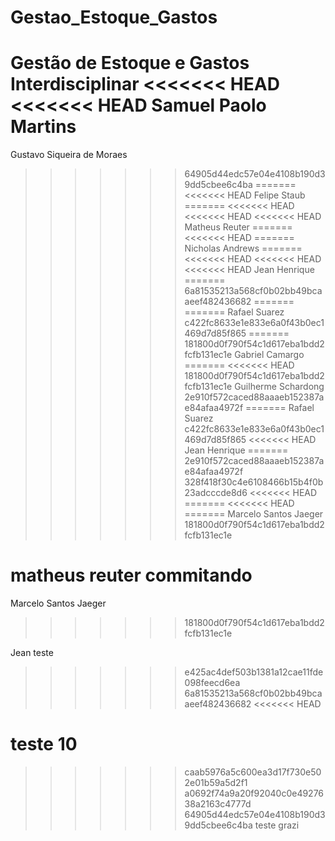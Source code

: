 # Gestao_Estoque_Gastos
Gestão de Estoque e Gastos Interdisciplinar
<<<<<<< HEAD
<<<<<<< HEAD
Samuel Paolo Martins
=======
Gustavo Siqueira de Moraes
>>>>>>> 64905d44edc57e04e4108b190d39dd5cbee6c4ba
=======
<<<<<<< HEAD
Felipe Staub
=======
<<<<<<< HEAD
<<<<<<< HEAD
<<<<<<< HEAD
Matheus Reuter
=======
<<<<<<< HEAD
=======
Nicholas Andrews
=======
<<<<<<< HEAD
<<<<<<< HEAD
<<<<<<< HEAD
Jean Henrique
=======
>>>>>>> 6a81535213a568cf0b02bb49bcaaeef482436682
=======
=======
Rafael Suarez
>>>>>>> c422fc8633e1e833e6a0f43b0ec1469d7d85f865
=======
>>>>>>> 181800d0f790f54c1d617eba1bdd2fcfb131ec1e
Gabriel Camargo
=======
<<<<<<< HEAD
>>>>>>> 181800d0f790f54c1d617eba1bdd2fcfb131ec1e
Guilherme Schardong
>>>>>>> 2e910f572caced88aaaeb152387ae84afaa4972f
=======
Rafael Suarez
>>>>>>> c422fc8633e1e833e6a0f43b0ec1469d7d85f865
<<<<<<< HEAD
Jean Henrique
=======
>>>>>>> 2e910f572caced88aaaeb152387ae84afaa4972f
>>>>>>> 328f418f30c4e6108466b15b4f0b23adcccde8d6
<<<<<<< HEAD
=======
<<<<<<< HEAD
=======
Marcelo Santos Jaeger
>>>>>>> 181800d0f790f54c1d617eba1bdd2fcfb131ec1e

matheus reuter commitando
=======
Marcelo Santos Jaeger
>>>>>>> 181800d0f790f54c1d617eba1bdd2fcfb131ec1e

Jean teste
>>>>>>> e425ac4def503b1381a12cae11fde098feecd6ea
>>>>>>> 6a81535213a568cf0b02bb49bcaaeef482436682
<<<<<<< HEAD


teste 10
=======
>>>>>>> caab5976a5c600ea3d17f730e502e01b59a5d2f1
>>>>>>> a0692f74a9a20f92040c0e4927638a2163c4777d
>>>>>>> 64905d44edc57e04e4108b190d39dd5cbee6c4ba
teste grazi